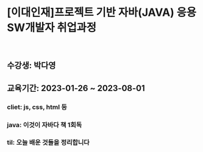 # [이대인재]프로젝트 기반 자바(JAVA) 응용 SW개발자 취업과정
<br>

## 수강생: 박다영

## 교육기간: 2023-01-26 ~ 2023-08-01

### cliet: js, css, html 등

### java: 이것이 자바다 책 1회독

### til: 오늘 배운 것들을 정리합니다
